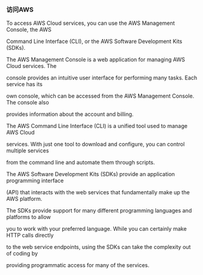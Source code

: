 ### 访问AWS

To access AWS Cloud services, you can use the AWS Management Console, the AWS

Command Line Interface \(CLI\), or the AWS Software Development Kits \(SDKs\).

The AWS Management Console is a web application for managing AWS Cloud services. The

console provides an intuitive user interface for performing many tasks. Each service has its

own console, which can be accessed from the AWS Management Console. The console also

provides information about the account and billing.

The AWS Command Line Interface \(CLI\) is a unified tool used to manage AWS Cloud

services. With just one tool to download and configure, you can control multiple services

from the command line and automate them through scripts.

The AWS Software Development Kits \(SDKs\) provide an application programming interface

\(API\) that interacts with the web services that fundamentally make up the AWS platform.

The SDKs provide support for many different programming languages and platforms to allow

you to work with your preferred language. While you can certainly make HTTP calls directly

to the web service endpoints, using the SDKs can take the complexity out of coding by

providing programmatic access for many of the services.

